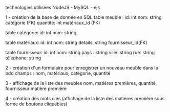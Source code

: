 technologies utilisées 
NodeJS - MySQL - ejs

1 - création de la base de donnée en SQL
table meuble :
id: int
nom: string
catégorie (FK)
quantité: int
matériaux_id (FK)

table catégorie:
id: int
nom: string

table matériaux:
id: int
nom: string
details: string
fournisseur_id(FK)

table fournisseur:
id: int
nom: string
pays : string
ville: string
rue: string
téléphone: string

2 - création d'un formulaire pour enregistrer un nouveau meuble dans la bdd
champs : nom, matériaux, catégorie, quantité

3 - affichage de la liste des meubles
nom, matières premières, quantité, fournisseur matière première

4 - création des mots clés (affichage de la liste des matières première sous forme de boutons cliquables)